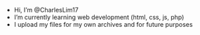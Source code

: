 - Hi, I’m @CharlesLim17
- I’m currently learning web development (html, css, js, php)
- I upload my files for my own archives and for future purposes

<!---
CharlesLim17/CharlesLim17 is a ✨ special ✨ repository because its `README.md` (this file) appears on your GitHub profile.
You can click the Preview link to take a look at your changes.
--->
